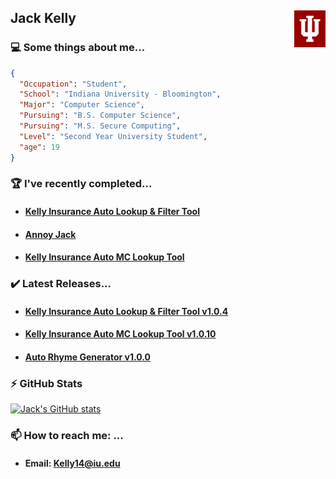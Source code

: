 ## Jack Kelly <img src="logo.png" width="50" align="right"/><p> 
### 💻 Some things about me...
```json
{
  "Occupation": "Student",
  "School": "Indiana University - Bloomington",
  "Major": "Computer Science",
  "Pursuing": "B.S. Computer Science",
  "Pursuing": "M.S. Secure Computing",
  "Level": "Second Year University Student",
  "age": 19
}
```

### 🏆 I've recently completed...
- #### [Kelly Insurance Auto Lookup & Filter Tool](https://github.com/JKelly423/Kelly-Insurance-Lookup-n-Filter)
- #### [Annoy Jack](https://github.com/JKelly423/Annoy-Jack)
- #### [Kelly Insurance Auto MC Lookup Tool](https://github.com/JKelly423/Kelly-Insurance-MC-Lookup)

### ✔️ Latest Releases...
- #### [Kelly Insurance Auto Lookup & Filter Tool v1.0.4](https://github.com/JKelly423/Kelly-Insurance-Lookup-n-Filter/releases/tag/1.0.4)
- #### [Kelly Insurance Auto MC Lookup Tool v1.0.10](https://github.com/JKelly423/Kelly-Insurance-MC-Lookup/releases/tag/1.0.10)
- #### [Auto Rhyme Generator v1.0.0](https://github.com/JKelly423/Auto-Rhyme-Generator/releases/tag/v1.0.0)

### ⚡ GitHub Stats
[![Jack's GitHub stats](https://github-readme-stats.vercel.app/api?username=jkelly423&count_private=true&hide=issues,contribs&show_icons=true&theme=tokyonight)](https://github.com/anuraghazra/github-readme-stats)
  
### 📫 How to reach me: ...
- #### Email: Kelly14@iu.edu


<br>

<!--
#### ©️ COPYRIGHT DISCLAIMER
> ##### Unless otherwise stated in the LISENCE of one of my individual repositories, all code featured on my profile is NOT LISENCED. This means that absolutely NO UNAUTHORIZED USE OR DISTRBUTION PERMITTED. I am the sole owner of any and all code featured on my Github profile. Any violators will be persecuted.
#### Copyright ©️ 2021 Jack Kelly

**JKelly423/JKelly423** is a ✨ _special_ ✨ repository because its `README.md` (this file) appears on your GitHub profile.

Here are some ideas to get you started:

- 🔭 I’m currently working on ...
- 🌱 I’m currently learning ...
- 👯 I’m looking to collaborate on ...
- 🤔 I’m looking for help with ...
- 💬 Ask me about ...
- 📫 How to reach me: ...
- 😄 Pronouns: ...
- ⚡ Fun fact: ...
-->
